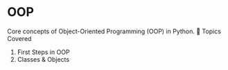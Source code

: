 # OOP
Core concepts of Object-Oriented Programming (OOP) in Python.
🧠 Topics Covered

1. First Steps in OOP
2. Classes & Objects
